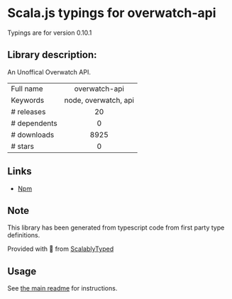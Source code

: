 
# Scala.js typings for overwatch-api

Typings are for version 0.10.1

## Library description:
An Unoffical Overwatch API.

|                    |                 |
| ------------------ | :-------------: |
| Full name          | overwatch-api |
| Keywords           | node, overwatch, api |
| # releases         | 20 |
| # dependents       | 0 |
| # downloads        | 8925 |
| # stars            | 0 |

## Links
- [Npm](https://www.npmjs.com/package/overwatch-api)
    


## Note
This library has been generated from typescript code from first party type definitions.

Provided with :purple_heart: from [ScalablyTyped](https://github.com/oyvindberg/ScalablyTyped)

## Usage
See [the main readme](../../readme.md) for instructions.



